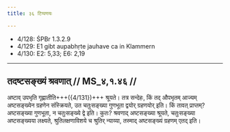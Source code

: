 ```yaml
---
title: ३६ टिप्पणयः

---
```

- 4/128: ŚPBr 1.3.2.9
- 4/129: E1 gibt aupabhṛte jauhave ca in Klammern
- 4/130: E2: 5,33; E6: 2,19

____________________________________________


## तदष्टसङ्ख्यं श्रवणात् // MS_४,१.४६ //

अष्टाव् उपभृति गृह्णातीति+++({4/131})+++ श्रूयते। तत्र सन्देहः, किं तद् औपभृतम् आज्यम् अष्टसङ्ख्येन ग्रहणेन संस्क्रियते, उत चतुःसङ्ख्या गुणभूता द्वयोर् ग्रहणयोर् इति। किं तावत् प्राप्तम्? अष्टसङ्ख्या गुणभूता, न चतुःसङ्ख्ये द्वे इति। कुतः? श्रवणाद् अष्टसङ्ख्या श्रूयते, चतुःसङ्ख्या अष्टसङ्ख्यया लक्ष्यते, श्रुतिलक्षणाविशये च श्रुतिर् न्याय्या, तस्माद् अष्टसङ्ख्यं ग्रहणम् एतद् इति।